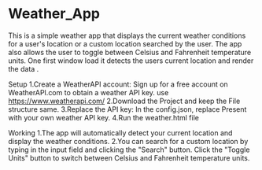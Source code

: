 # Weather_App

This is a simple weather app that displays the current weather conditions for a user's location or a custom location searched by the user. The app also allows the user to toggle between Celsius and Fahrenheit temperature units.
One first window load it detects the users current location and render the data .

Setup
1.Create a WeatherAPI account: Sign up for a free account on WeatherAPI.com to obtain a weather API key. use https://www.weatherapi.com/ 
2.Download the Project and keep the File structure same. 
3.Replace the API key: In the config.json, replace Present with your own weather API key.
4.Run the weather.html file 

Working
1.The app will automatically detect your current location and display the weather conditions.
2.You can search for a custom location by typing in the input field and clicking the "Search" button.
Click the "Toggle Units" button to switch between Celsius and Fahrenheit temperature units.
